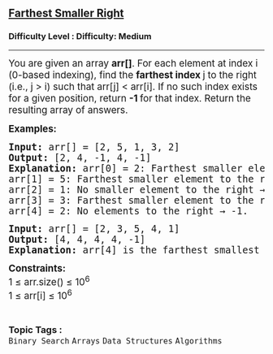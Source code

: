 <h2><a href="https://www.geeksforgeeks.org/problems/farthest-smaller-right/1?_gl=1*16geka*_up*MQ..*_gs*MQ..&gclid=CjwKCAjw--K_BhB5EiwAuwYoylK5XzDwQqyzmbeNyd6lbwEki04LPSPJ3QfSMrU-U2MbFA0DRoegrBoCPiYQAvD_BwE&gbraid=0AAAAAC9yBkDs_DoJKxMS1sI6NNYmbwb_h">Farthest Smaller Right</a></h2><h3>Difficulty Level : Difficulty: Medium</h3><hr><div class="problems_problem_content__Xm_eO"><p><span style="font-size: 14pt;">You </span><span style="font-size: 18.6667px;">are given an array <strong>arr[]</strong>. For each element at index i (0-based indexing), find the <strong>farthest index </strong>j to the right (i.e., j &gt; i) such that arr[j] &lt; arr[i]. </span><span style="font-size: 18.6667px;">If no such index exists for a given position, return <strong>-1 </strong>for that index. Return the resulting array of answers.</span></p>
<p><span style="font-size: 18.6667px;"><strong>Examples:</strong></span></p>
<pre dir="ltr"><span style="font-size: 14pt;"><strong><strong>Input: </strong></strong>arr[] = [2, 5, 1, 3, 2]</span><br><span style="font-size: 14pt;"><strong><strong>Output:</strong></strong> [2, 4, -1, 4, -1]</span><br><span style="font-size: 14pt;"><strong><strong>Explanation:</strong></strong> arr[0] = 2: Farthest smaller element to the right is arr[2] = 1.</span><br><span style="font-size: 14pt;">arr[1] = 5: Farthest smaller element to the right is arr[4] = 2.</span><br><span style="font-size: 14pt;">arr[2] = 1: No smaller element to the right → -1.</span><br><span style="font-size: 14pt;">arr[3] = 3: Farthest smaller element to the right is arr[4] = 2.</span><br><span style="font-size: 14pt;">arr[4] = 2: No elements to the right → -1.</span></pre>
<pre dir="ltr"><span style="font-size: 14pt;"><strong><strong>Input:</strong></strong> arr[] = [2, 3, 5, 4, 1]&nbsp;</span><br><span style="font-size: 14pt;"><strong><strong>Output:</strong></strong> [4, 4, 4, 4, -1]</span><br><span style="font-size: 14pt;"><strong><strong>Explanation: </strong></strong>arr[4] is the farthest smallest element to the right for arr[0], arr[1], arr[2] and arr[3].<br></span></pre>
<p><strong><span style="font-size: 14pt;">Constraints:</span></strong><span style="font-size: 14pt;"><br>1 ≤ arr.size() ≤ 10<sup>6<br></sup>1 ≤ arr[i] ≤ 10<sup>6</sup></span></p></div><br><p><span style=font-size:18px><strong>Topic Tags : </strong><br><code>Binary Search</code>&nbsp;<code>Arrays</code>&nbsp;<code>Data Structures</code>&nbsp;<code>Algorithms</code>&nbsp;